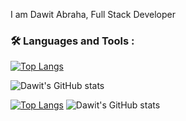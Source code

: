  I am Dawit Abraha, Full Stack Developer

<!--
**Dawit-Dev/dawit-dev** is a ✨ _special_ ✨ repository because its `README.md` (this file) appears on your GitHub profile.

Here are some ideas to get you started:

- 🔭 I’m currently working on ...
- 🌱 I’m currently learning ...
- 👯 I’m looking to collaborate on ...
- 🤔 I’m looking for help with ...
- 💬 Ask me about ...
- 📫 How to reach me: ...
- 😄 Pronouns: ...
- ⚡ Fun fact: ...
-->
### :hammer_and_wrench: Languages and Tools :
[![Top Langs](https://github-readme-stats.vercel.app/api/top-langs/?username=Dawit-Dev&hide=ruby)](https://github.com/Dawit-Dev/github-readme-stats)

![Dawit's GitHub stats](https://github-readme-stats.vercel.app/api?username=Dawit-Dev&show_icons=true&theme=radical)
 
[![Top Langs](https://github-readme-stats.vercel.app/api/top-langs/?username=Dawit-Dev&exclude_repo=Dawit-Dev/Full-Stack-Project-Assessment,Dawit-Dev.github.io)](https://github.com/Dawit-Dev/github-readme-stats)
![Dawit's GitHub stats](https://github-readme-stats.vercel.app/api?username=Dawit-Dev&show_icons=true&theme=radical)
